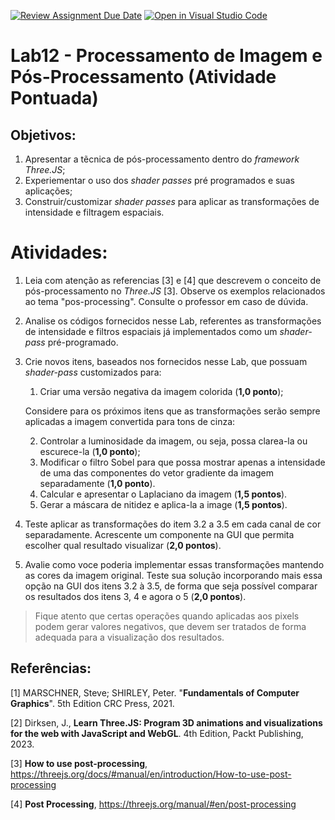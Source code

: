 [![Review Assignment Due Date](https://classroom.github.com/assets/deadline-readme-button-22041afd0340ce965d47ae6ef1cefeee28c7c493a6346c4f15d667ab976d596c.svg)](https://classroom.github.com/a/6yr8g5gX)
[![Open in Visual Studio Code](https://classroom.github.com/assets/open-in-vscode-2e0aaae1b6195c2367325f4f02e2d04e9abb55f0b24a779b69b11b9e10269abc.svg)](https://classroom.github.com/online_ide?assignment_repo_id=15516736&assignment_repo_type=AssignmentRepo)
# Lab12 - Processamento de Imagem e Pós-Processamento (Atividade Pontuada)

## Objetivos:

1. Apresentar a tẽcnica de pós-processamento dentro do *framework Three.JS*;
2. Experiementar o uso dos *shader passes* pré programados e suas aplicações;
3. Construir/customizar *shader passes* para aplicar as transformações de intensidade e filtragem espaciais. 

# Atividades:

1. Leia com atenção as referencias [3] e [4] que descrevem o conceito de pós-processamento no *Three.JS* [3]. Observe os exemplos relacionados ao tema "pos-processing". Consulte o professor em caso de dúvida.

2. Analise os códigos fornecidos nesse Lab, referentes as transformações de intensidade e filtros espaciais já implementados como um *shader-pass* pré-programado.

3. Crie novos itens, baseados nos fornecidos nesse Lab, que possuam *shader-pass* customizados para:

    1. Criar uma versão negativa da imagem colorida (**1,0 ponto**);

    Considere para os próximos itens que as transformações serão sempre aplicadas a imagem convertida para tons de cinza:

    2. Controlar a luminosidade da imagem, ou seja, possa clarea-la ou escurece-la (**1,0 ponto**);
    3. Modificar o filtro Sobel para que possa mostrar apenas a intensidade de uma das componentes do vetor gradiente da imagem separadamente (**1,0 ponto**). 
    4. Calcular e apresentar o Laplaciano da imagem (**1,5 pontos**).
    5. Gerar a máscara de nitidez e aplica-la a image (**1,5 pontos**).

4. Teste aplicar as transformações do item 3.2 a 3.5 em cada canal de cor separadamente. Acrescente um componente na GUI que permita escolher qual resultado visualizar  (**2,0 pontos**).
5. Avalie como voce poderia implementar essas transformações mantendo as cores da imagem original. Teste sua solução incorporando mais essa opção na GUI dos itens 3.2 à 3.5, de forma que seja possível comparar os resultados dos itens 3, 4 e agora o 5 (**2,0 pontos**). 

> Fique atento que certas operações quando aplicadas aos pixels podem gerar valores negativos, que devem ser tratados de forma adequada para a visualização dos resultados. 

## Referências:

[1] MARSCHNER, Steve; SHIRLEY, Peter. "**Fundamentals of Computer Graphics**". 5th Edition CRC Press, 2021.

[2] Dirksen, J., **Learn Three.JS: Program 3D animations and visualizations for the web with JavaScript and WebGL**. 4th Edition, Packt Publishing, 2023.

[3]  **How to use post-processing**, https://threejs.org/docs/#manual/en/introduction/How-to-use-post-processing 

[4] **Post Processing**, https://threejs.org/manual/#en/post-processing
